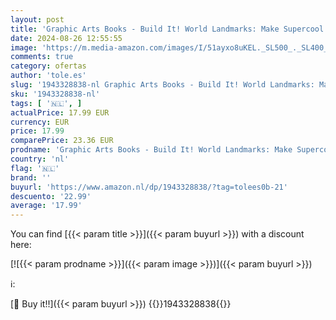 ```yaml
---
layout: post
title: 'Graphic Arts Books - Build It! World Landmarks: Make Supercool Models with your Favorite LEGO® Parts: 4'
date: 2024-08-26 12:55:55
image: 'https://m.media-amazon.com/images/I/51ayxo8uKEL._SL500_._SL400_.jpg'
comments: true
category: ofertas
author: 'tole.es'
slug: '1943328838-nl Graphic Arts Books - Build It! World Landmarks: Make...'
sku: '1943328838-nl'
tags: [ '🇳🇱', ]
actualPrice: 17.99 EUR
currency: EUR
price: 17.99
comparePrice: 23.36 EUR
prodname: 'Graphic Arts Books - Build It! World Landmarks: Make Supercool Models with your Favorite LEGO® Parts: 4'
country: 'nl'
flag: '🇳🇱'
brand: ''
buyurl: 'https://www.amazon.nl/dp/1943328838/?tag=tolees0b-21'
descuento: '22.99'
average: '17.99'
---
```


You can find [{{< param title >}}]({{< param buyurl >}}) with a discount here:

[![{{< param prodname >}}]({{< param image >}})]({{< param buyurl >}})

ℹ️:


[🛒 Buy it!!]({{< param buyurl >}})
{{<world>}}1943328838{{</world>}}
